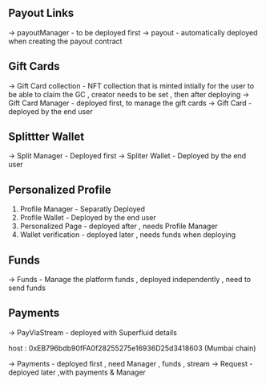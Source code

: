 ## Payout Links

-> payoutManager - to be deployed first
-> payout - automatically deployed when creating the payout contract

## Gift Cards

-> Gift Card collection - NFT collection that is minted intially for the user to be able to claim the GC , creator needs to be set , then after deploying
-> Gift Card Manager - deployed first, to manage the gift cards
-> Gift Card - deployed by the end user

## Splittter Wallet

-> Split Manager - Deployed first
-> Spliter Wallet - Deployed by the end user

## Personalized Profile

1. Profile Manager - Separatly Deployed
2. Profile Wallet - Deployed by the end user
3. Personalized Page - deployed after , needs Profile Manager
4. Wallet verification - deployed later , needs funds when deploying

## Funds

-> Funds - Manage the platform funds , deployed independently , need to send funds

## Payments

-> PayViaStream - deployed with Superfluid details

host : 0xEB796bdb90fFA0f28255275e16936D25d3418603 (Mumbai chain)

-> Payments - deployed first , need Manager , funds , stream
-> Request - deployed later ,with payments & Manager
